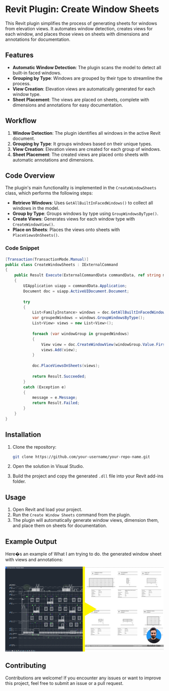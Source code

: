 # Revit Plugin: Create Window Sheets

This Revit plugin simplifies the process of generating sheets for windows from elevation views. It automates window detection, creates views for each window, and places those views on sheets with dimensions and annotations for documentation.

## Features

- **Automatic Window Detection**: The plugin scans the model to detect all built-in faced windows.
- **Grouping by Type**: Windows are grouped by their type to streamline the process.
- **View Creation**: Elevation views are automatically generated for each window type.
- **Sheet Placement**: The views are placed on sheets, complete with dimensions and annotations for easy documentation.

## Workflow

1. **Window Detection**: The plugin identifies all windows in the active Revit document.
2. **Grouping by Type**: It groups windows based on their unique types.
3. **View Creation**: Elevation views are created for each group of windows.
4. **Sheet Placement**: The created views are placed onto sheets with automatic annotations and dimensions.

## Code Overview

The plugin's main functionality is implemented in the `CreateWindowSheets` class, which performs the following steps:

- **Retrieve Windows**: Uses `GetAllBuiltInFacedWindows()` to collect all windows in the model.
- **Group by Type**: Groups windows by type using `GroupWindowsByType()`.
- **Create Views**: Generates views for each window type with `CreateWindowView()`.
- **Place on Sheets**: Places the views onto sheets with `PlaceViewsOnSheets()`.

### Code Snippet

```csharp
[Transaction(TransactionMode.Manual)]
public class CreateWindowSheets : IExternalCommand
{
    public Result Execute(ExternalCommandData commandData, ref string message, ElementSet elements)
    {
        UIApplication uiapp = commandData.Application;
        Document doc = uiapp.ActiveUIDocument.Document;

        try
        {
            List<FamilyInstance> windows = doc.GetAllBuiltInFacedWindows();
            var groupedWindows = windows.GroupWindowsByType();
            List<View> views = new List<View>();

            foreach (var windowGroup in groupedWindows)
            {
                View view = doc.CreateWindowView(windowGroup.Value.FirstOrDefault());
                views.Add(view);
            }

            doc.PlaceViewsOnSheets(views);

            return Result.Succeeded;
        }
        catch (Exception e)
        {
            message = e.Message;
            return Result.Failed;
        }
    }
}
```

## Installation

1. Clone the repository:

   ```bash
   git clone https://github.com/your-username/your-repo-name.git
   ```

2. Open the solution in Visual Studio.

3. Build the project and copy the generated `.dll` file into your Revit add-ins folder.

## Usage

1. Open Revit and load your project.
2. Run the `Create Window Sheets` command from the plugin.
3. The plugin will automatically generate window views, dimension them, and place them on sheets for documentation.

## Example Output

Here�s an example of What I am trying to do. the generated window sheet with views and annotations:

![Window Sheets Example](./Resources/window_sheet_example.png)

## Contributing

Contributions are welcome! If you encounter any issues or want to improve this project, feel free to submit an issue or a pull request.

